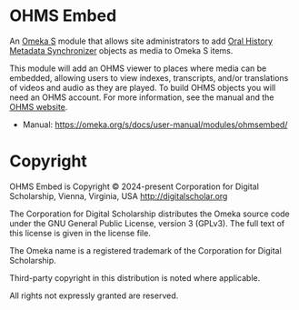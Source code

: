 # OHMS Embed

An [Omeka S](https://omeka.org/s/) module that allows site administrators to add [Oral History Metadata Synchronizer](https://www.oralhistoryonline.org/) objects as media to Omeka S items.

This module will add an OHMS viewer to places where media can be embedded, allowing users to view indexes, transcripts, and/or translations of videos and audio as they are played. To build OHMS objects you will need an OHMS account. For more information, see the manual and the [OHMS website](https://www.oralhistoryonline.org/). 

- Manual: https://omeka.org/s/docs/user-manual/modules/ohmsembed/

# Copyright

OHMS Embed is Copyright © 2024-present Corporation for Digital Scholarship, 
Vienna, Virginia, USA http://digitalscholar.org

The Corporation for Digital Scholarship distributes the Omeka source code
under the GNU General Public License, version 3 (GPLv3). The full text
of this license is given in the license file.

The Omeka name is a registered trademark of the Corporation for Digital Scholarship.

Third-party copyright in this distribution is noted where applicable.

All rights not expressly granted are reserved.
